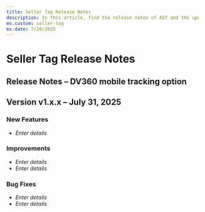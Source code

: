 ```yaml
---
title: Seller Tag Release Notes
description: In this article, find the release notes of AST and the updates made for each release.
ms.custom: seller-tag
ms.date: 7/28/2025
---
```


# Seller Tag Release Notes

## Release Notes – DV360 mobile tracking option
## Version v1.x.x – July 31, 2025

### New Features
- _Enter details_

### Improvements
- _Enter details_
- _Enter details_

### Bug Fixes
- _Enter details_
- _Enter details_
